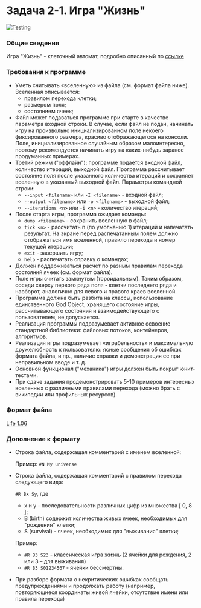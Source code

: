 # Задача 2-1. Игра "Жизнь"

[![Testing](https://github.com/ptrvsrg/Life-Game/actions/workflows/cmake.yml/badge.svg)](https://github.com/ptrvsrg/Life-Game/actions/workflows/cmake.yml)

### Общие сведения

Игра "Жизнь" - клеточный автомат, подробно описанный по [ссылке](http://en.wikipedia.org/wiki/Conway's_Game_of_Life)

### Требования к программе

+ Уметь считывать «вселенную» из файла (см. формат файла ниже). Вселенная описывается:
    + правилом перехода клетки;
    + размером поля;
    + состоянием ячеек;
+ Файл может подаваться программе при старте в качестве параметра входной строки. В случае, если файл не подан, начинать
  игру на произвольно инициализированном поле некоего фиксированного размера, красиво отображающегося на консоли. Поле,
  инициализированное случайным образом малоинтересно, поэтому рекомендуется начинать игру на каких-нибудь заранее
  продуманных примерах.
+ Третий режим ("оффлайн"): программе подается входной файл, количество итераций, выходной файл. Программа рассчитывает
  состояние поля после указанного количества итераций и сохраняет вселенную в указанный выходной файл. Параметры
  командной строки:
    + `--input <filename>` или `-I <filename>` - входной файл;
    + `--output <filename>` или `-o <filename>` - выходной файл;
    + `--iterations <n>` или `-i <n>` - количество итераций;
+ После старта игры, программа ожидает команды:
    + `dump <filename>` - сохранить вселенную в файл;
    + `tick <n>` - рассчитать n (по умолчанию 1) итераций и напечатать результат. На экране перед распечатанным полем
      должно отображаться имя вселенной, правило перехода и номер текущей итерации;
    + `exit` - завершить игру;
    + `help` - распечатать справку о командах;
+ Должен поддерживаться расчет по разным правилам перехода состояний ячеек (см. формат файла).
+ Поле игры считать замкнутым (тороидальным). Таким образом, соседи сверху первого ряда поля - клетки последнего ряда и
  наоборот, аналогично для левого и правого краев вселенной.
+ Программа должна быть разбита на классы, использование единственного God Object, хранящего состояние игры,
  рассчитывающего состояния и взаимодействующего с пользователем, не допускается.
+ Реализация программы подразумевает активное освоение стандартной библиотеки: файловых потоков, контейнеров,
  алгоритмов.
+ Реализация игры подразумевает «играбельность» и максимальную дружелюбность к пользователю: ясные сообщения об ошибках
  формата файла, и пр., наличие справки и демонстрация ее при неправильном вводе и т. д.
+ Основной функционал ("механика") игры должен быть покрыт юнит-тестами.
+ При сдаче задания продемонстрировать 5-10 примеров интересных вселенных с различными правилами перехода (можно брать с
  википедии или профильных ресурсов).

### Формат файла

[Life 1.06](http://conwaylife.com/wiki/Life_1.06)

### Дополнение к формату

+ Строка файла, содержащая комментарий с именем вселенной:

  Пример: `#N My universe`
+ Строка файла, содержащая комментарий с правилом перехода следующего вида:

  `#R Bx Sy`, где
    + x и y - последовательности различных цифр из множества [ 0, 8 ];
    + B (birth) содержит количества живых ячеек, необходимых для "рождения" клетки;
    + S (survival) - ячеек, необходимых для "выживания" клетки;

  Пример:
    + `#R B3 S23` - классическая игра жизнь (2 ячейки для рождения, 2 или 3 – для выживания)
    + `#R B3 S01234567` - ячейки бессмертны.

+ При разборе формата о некритических ошибках сообщать предупреждениями и продолжать работу (например, повторяющиеся
  координаты живой ячейки, отсутствие имени или правила перехода)
